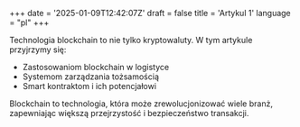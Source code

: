 +++
date = '2025-01-09T12:42:07Z'
draft = false
title = 'Artykul 1'
language = "pl"
+++

Technologia blockchain to nie tylko kryptowaluty. W tym artykule przyjrzymy się:
- Zastosowaniom blockchain w logistyce
- Systemom zarządzania tożsamością
- Smart kontraktom i ich potencjałowi

Blockchain to technologia, która może zrewolucjonizować wiele branż, zapewniając większą przejrzystość i bezpieczeństwo transakcji.
